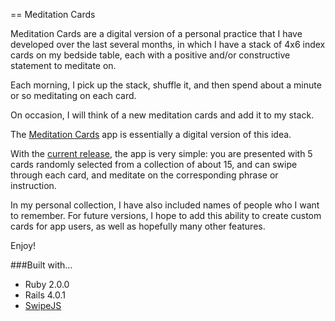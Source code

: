 == Meditation Cards

Meditation Cards are a digital version of a personal practice that I have developed over the last several months, in which I have a stack of 4x6 index cards on my bedside table, each with a positive and/or constructive statement to meditate on.

Each morning, I pick up the stack, shuffle it, and then spend about a minute or so meditating on each card.

On occasion, I will think of a new meditation cards and add it to my stack.

The [Meditation Cards](htt://mcards.herokuapp.com) app is essentially a digital version of this idea.

With the [current release](https://github.com/andersr/mcards/releases/tag/v1.0), the app is very simple: you are presented with 5 cards randomly selected from a collection of about 15, and can swipe through each card, and meditate on the corresponding phrase or instruction.

In my personal collection, I have also included names of people who I want to remember.  For future versions, I hope to add this ability to create custom cards for app users, as well as hopefully many other features.

Enjoy!

###Built with...
* Ruby 2.0.0
* Rails 4.0.1
* [SwipeJS](http://swipejs.com/)

